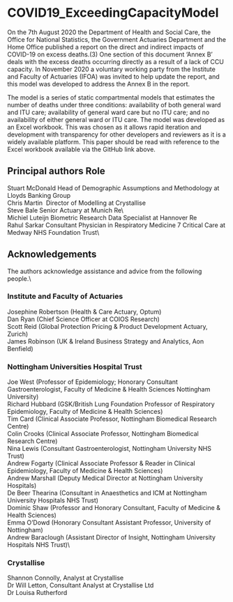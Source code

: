 # COVID19_ExceedingCapacityModel
On the 7th August 2020 the Department of Health and Social Care, the Office for National Statistics, the Government Actuaries Department and the Home Office published a report on the direct and indirect impacts of COVID-19 on excess deaths.(3) One section of this document ‘Annex B’ deals with the excess deaths occurring directly as a result of a lack of CCU capacity. In November 2020 a voluntary working party from the Institute and Faculty of Actuaries (IFOA) was invited to help update the report, and this model was developed to address the Annex B in the report.

The model is a series of static compartmental models that estimates the number of deaths under three conditions: availability of both general ward and ITU care; availability of general ward care but no ITU care; and no availability of either general ward or ITU care. 
The model was developed as an Excel workbook. This was chosen as it allows rapid iteration and development with transparency for other developers and reviewers as it is a widely available platform. This paper should be read with reference to the Excel workbook available via the GitHub link above.

## Principal authors		Role							
Stuart McDonald		Head of Demographic Assumptions and Methodology at Lloyds Banking Group\
Chris Martin 		Director of Modelling at Crystallise\
Steve Bale		Senior Actuary at Munich Re\				
Michiel Luteijn		Biometric Research Data Specialist at Hannover Re\
Rahul Sarkar		Consultant Physician in Respiratory Medicine 7 Critical Care at Medway NHS Foundation Trust\
																		
## Acknowledgements									
The authors acknowledge assistance and advice from the following people.\
### Institute and Faculty of Actuaries									
Josephine Robertson (Health & Care Actuary, Optum)\
Dan Ryan (Chief Science Officer at COIOS Research)\
Scott Reid (Global Protection Pricing & Product Development Actuary, Zurich)\
James Robinson (UK & Ireland Business Strategy and Analytics, Aon Benfield)

### Nottingham Universities Hospital Trust
Joe West (Professor of Epidemiology; Honorary Consultant Gastroenterologist, Faculty of Medicine & Health Sciences Nottingham University)\
Richard Hubbard (GSK/British Lung Foundation Professor of Respiratory Epidemiology, Faculty of Medicine & Health Sciences)\
Tim Card (Clinical Associate Professor, Nottingham Biomedical Research Centre)\
Colin Crooks (Clinical Associate Professor, Nottingham Biomedical Research Centre)\
Nina Lewis (Consultant Gastroenterologist, Nottingham University NHS Trust)\
Andrew Fogarty (Clinical Associate Professor & Reader in Clinical Epidemiology, Faculty of Medicine & Health Sciences)\
Andrew Marshall (Deputy Medical Director at Nottingham University Hospitals)\
De Beer Thearina (Consultant in Anaesthetics and ICM at Nottingham University Hospitals NHS Trust)\
Dominic Shaw (Professor and Honorary Consultant, Faculty of Medicine & Health Sciences)\
Emma O’Dowd (Honorary Consultant Assistant Professor, University of Nottingham)\
Andrew Baraclough (Assistant Director of Insight, Nottingham University Hospitals NHS Trust)\

### Crystallise
Shannon Connolly, Analyst at Crystallise\
Dr Will Letton, Consultant Analyst at Crystallise Ltd\
Dr Louisa Rutherford
